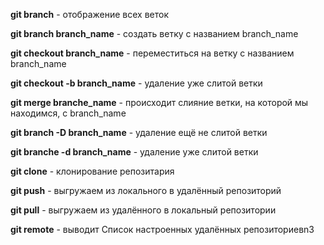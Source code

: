 **git branch** - отображение всех веток

**git branch branch_name** - создать ветку с названием branch_name

**git checkout branch_name** - переместиться на ветку с названием branch_name

**git checkout -b branch_name** - удаление уже слитой ветки

**git merge branche_name** - происходит слияние ветки, на которой мы находимся, с branch_name

**git branch -D branch_name** - удаление ещё не слитой ветки

**git branche -d branch_name** - удаление уже слитой ветки 

**git clone** - клонирование репозитария

**git push** - выгружаем из локального в удалённый репозиторий

**git pull** - выгружаем из удалённого в локальный репозитории

**git remote** - выводит Cписок настроенных удалённых репозиториевn3